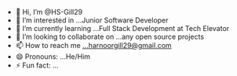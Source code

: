 - 👋 Hi, I’m @HS-Gill29
- 👀 I’m interested in ...Junior Software Developer 
- 🌱 I’m currently learning ...Full Stack Development at Tech Elevator
- 💞️ I’m looking to collaborate on ...any open source projects
- 📫 How to reach me ...harnoorgill29@gmail.com
- 😄 Pronouns: ...He/Him
- ⚡ Fun fact: ...

<!---
HS-Gill29/HS-Gill29 is a ✨ special ✨ repository because its `README.md` (this file) appears on your GitHub profile.
You can click the Preview link to take a look at your changes.
--->

